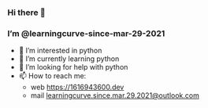 ### Hi there 👋
### I’m @learningcurve-since-mar-29-2021

- 👀 I’m interested in python
- 🌱 I’m currently learning python
- 🤔 I’m looking for help with python
- 📫 How to reach me:
  - web https://1616943600.dev
  - mail learningcurve.since.mar.29.2021@outlook.com

